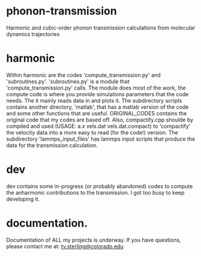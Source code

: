 # phonon-transmission
Harmonic and cubic-order phonon transmission calculations from molecular dynamics trajectories

# harmonic
Within harmonic are the codes 'compute_transmission.py' and 'subroutines.py'. 'subroutines.py' is a module that 'compute_transmission.py' calls. The module does most of the work, the compute code is where you provide simulations parameters that the code needs. The it mainly reads data in and plots it. The subdirectory scripts contains another directory, 'matlab', that has a matlab version of the code and some other functions that are useful. ORIGINAL_CODES contains the original code that my codes are based off. Also, compactify.cpp shoulde by compiled and used (USAGE: a.x vels.dat vels.dat.compact) to 'compactify' the velocity data into a more easy to read (for the code!) version. The subdirectory 'lammps_input_files' has lammps input scripts that produce the data for the transmission calculation.

# dev
dev contains some in-progress (or probably abandoned) codes to compute the anharmonic contributions to the transmission. I got too busy to keep developing it. 

# documentation.
Documentation of ALL my projects is underway.
If you have questions, please contact me at:
ty.sterling@colorado.edu
